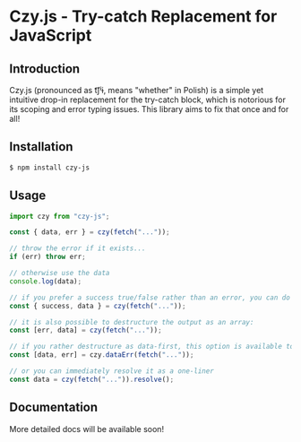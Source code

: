 # Czy.js - Try-catch Replacement for JavaScript

## Introduction

Czy.js (pronounced as t͡ʃʲɨ, means "whether" in Polish) is a simple yet intuitive drop-in replacement for the try-catch block, which is notorious for its scoping and error typing issues. This library aims to fix that once and for all!

## Installation

``` bash
$ npm install czy-js
```

## Usage

``` js
import czy from "czy-js";

const { data, err } = czy(fetch("..."));

// throw the error if it exists...
if (err) throw err;

// otherwise use the data
console.log(data);

// if you prefer a success true/false rather than an error, you can do that as well!
const { success, data } = czy(fetch("..."));

// it is also possible to destructure the output as an array:
const [err, data] = czy(fetch("..."));

// if you rather destructure as data-first, this option is available too!
const [data, err] = czy.dataErr(fetch("..."));

// or you can immediately resolve it as a one-liner
const data = czy(fetch("...")).resolve();
```

## Documentation

More detailed docs will be available soon!

